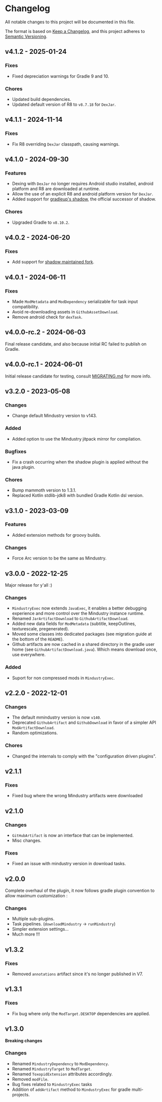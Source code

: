# Changelog

All notable changes to this project will be documented in this file.

The format is based on [Keep a Changelog](http://keepachangelog.com/),
and this project adheres to [Semantic Versioning](http://semver.org/).

## v4.1.2 - 2025-01-24

### Fixes

- Fixed depreciation warnings for Gradle 9 and 10.

### Chores

- Updated build dependencies.
- Updated default version of R8 to `v8.7.18` for `DexJar`.

## v4.1.1 - 2024-11-14

### Fixes

- Fix R8 overriding `DexJar` classpath, causing warnings.

## v4.1.0 - 2024-09-30

### Features

- Dexing with `DexJar` no longer requires Android studio installed, android platform and R8 are downloaded at runtime.
- Allow the use of an explicit R8 and android platform version for `DexJar`.
- Added support for [gradleup's shadow](https://github.com/GradleUp/shadow), the official successor of shadow.

### Chores

- Upgraded Gradle to `v8.10.2`.

## v4.0.2 - 2024-06-20

### Fixes

- Add support for [shadow maintained fork](https://plugins.gradle.org/plugin/io.github.goooler.shadow).

## v4.0.1 - 2024-06-11

### Fixes

- Made `ModMetadata` and `ModDependency` serializable for task input compatibility.
- Avoid re-downloading assets in `GithubAssetDownload`.
- Remove android check for `dexTask`.

## v4.0.0-rc.2 - 2024-06-03

Final release candidate, and also because initial RC failed to publish on Gradle.

## v4.0.0-rc.1 - 2024-06-01

Initial release candidate for testing, consult [MIGRATING.md](https://github.com/xpdustry/toxopid/blob/master/MIGRATING.md) for more info.

## v3.2.0 - 2023-05-08

### Changes

- Change default Mindustry version to v143.

### Added

- Added option to use the Mindustry jitpack mirror for compilation.

### Bugfixes

- Fix a crash occurring when the shadow plugin is applied without the java plugin.

### Chores

- Bump mammoth version to 1.3.1.
- Replaced Kotlin stdlib-jdk8 with bundled Gradle Kotlin dsl version.

## v3.1.0 - 2023-03-09

### Features

- Added extension methods for groovy builds.

### Changes

- Force Arc version to be the same as Mindustry.

## v3.0.0 - 2022-12-25

Major release for y'all :)

### Changes

- `MindustryExec` now extends `JavaExec`, it enables a better debugging experience and more control over the Mindustry instance runtime.
- Renamed `JarArtifactDownload` to `GithubArtifactDownload`.
- Added new data fields for `ModMetadata` (subtitle, keepOutlines, texturescale, pregenerated).
- Moved some classes into dedicated packages (see migration guide at the bottom of the `README`).
- Github artifacts are now cached in a shared directory in the gradle user home (see `GithubArtifactDownload.java`). Which means download once, use everywhere.

### Added

- Suport for non compressed mods in `MindustryExec`.

## v2.2.0 - 2022-12-01

### Changes

- The default mmindustry version is now `v140`.
- Deprecated `GithubArtifact` and `GithubDownload` in favor of a simpler API `ModArtifactDownload`.
- Random optimizations.

### Chores

- Changed the internals to comply with the "configuration driven plugins".

## v2.1.1

### Fixes

- Fixed bug where the wrong Mindustry artifacts were downloaded

## v2.1.0

### Changes

- `GitHubArtifact` is now an interface that can be implemented.
- Misc changes.

### Fixes

- Fixed an issue with mindustry version in download tasks.

## v2.0.0

Complete overhaul of the plugin, it now follows gradle plugin convention to allow maximum customization :

### Changes

- Multiple sub-plugins.
- Task pipelines. (`downloadMindustry` -> `runMindustry`)
- Simpler extension settings...
- Much more !!!

## v1.3.2

### Fixes

- Removed `annotations` artifact since it's no longer published in V7.

## v1.3.1

### Fixes

- Fix bug where only the `ModTarget.DESKTOP` dependencies are applied.

## v1.3.0

**Breaking changes**

### Changes

- Renamed `MindustryDependency` to `ModDependency`.
- Renamed `MindustryTarget` to `ModTarget`.
- Renamed `ToxopidExtension` attributes accordingly.
- Removed `modFile`.
- Bug fixes related to `MindustryExec` tasks
- Addition of `addArtifact` method to `MindustryExec` for gradle multi-projects.
